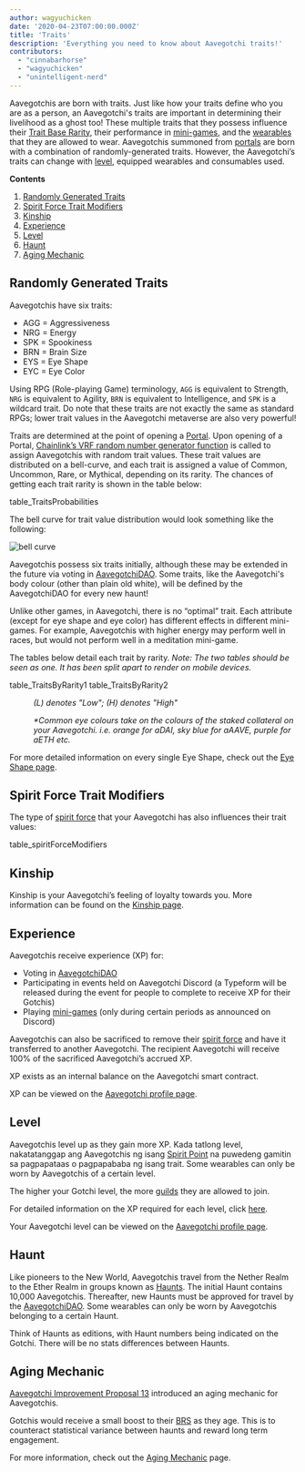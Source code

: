 ```yaml
---
author: wagyuchicken
date: '2020-04-23T07:00:00.000Z'
title: 'Traits'
description: 'Everything you need to know about Aavegotchi traits!'
contributors:
  - "cinnabarhorse"
  - "wagyuchicken"
  - "unintelligent-nerd"
---
```


Aavegotchis are born with traits. Just like how your traits define who you are as a person, an Aavegotchi's traits are important in determining their livelihood as a ghost too! These multiple traits that they possess influence their [Trait Base Rarity](/rarity-farming#base-rarity-score), their performance in [mini-games](/minigames), and the [wearables](/wearables) that they are allowed to wear. Aavegotchis summoned from [portals](/portals) are born with a combination of randomly-generated traits. However, the Aavegotchi’s traits can change with <a href=#level>level</a>, equipped wearables and consumables used. 

<div class="contentsBox">

**Contents**

<ol>
<li><a href=#randomly-generated-traits>Randomly Generated Traits </a></li>
<li><a href=#spirit-force-trait-modifiers>Spirit Force Trait Modifiers</a></li>
<li><a href=#kinship>Kinship</a></li>
<li><a href=#experience>Experience</a></li>
<li><a href=#level>Level</a></li>
<li><a href=#haunt>Haunt</a></li>
<li><a href=#aging-mechanic>Aging Mechanic</a></li>
</ol>

</div>

## Randomly Generated Traits
Aavegotchis have six traits:

* AGG = Aggressiveness
* NRG = Energy
* SPK = Spookiness
* BRN = Brain Size
* EYS = Eye Shape
* EYC = Eye Color

Using RPG (Role-playing Game) terminology, `AGG` is equivalent to Strength, `NRG` is equivalent to Agility, `BRN` is equivalent to Intelligence, and `SPK` is a wildcard trait. Do note that these traits are not exactly the same as standard RPGs; lower trait values in the Aavegotchi metaverse are also very powerful!

Traits are determined at the point of opening a [Portal](/portals). Upon opening of a Portal, [Chainlink’s VRF random number generator function](/glossary#chainlink-vrf) is called to assign Aavegotchis with random trait values. These trait values are distributed on a bell-curve, and each trait is assigned a value of Common, Uncommon, Rare, or Mythical, depending on its rarity. The chances of getting each trait rarity is shown in the table below:

table_TraitsProbabilities

The bell curve for trait value distribution would look something like the following:

<img class="bodyImage" src="/traits/bell_curve.png" alt = "bell curve" />

Aavegotchis possess six traits initially, although these may be extended in the future via voting in [AavegotchiDAO](/dao). Some traits, like the Aavegotchi's body colour (other than plain old white), will be defined by the AavegotchiDAO for every new haunt!

Unlike other games, in Aavegotchi, there is no “optimal” trait. Each attribute (except for eye shape and eye color) has different effects in different mini-games. For example, Aavegotchis with higher energy may perform well in races, but would not perform well in a meditation mini-game.

The tables below detail each trait by rarity. *Note: The two tables should be seen as one. It has been split apart to render on mobile devices.*

table_TraitsByRarity1 table_TraitsByRarity2
<p style="margin-left: 3.0em"><i> (L) denotes "Low"; (H) denotes "High" </i></p>
<p style="margin-left: 3.0em"><i> *Common eye colours take on the colours of the staked collateral on your Aavegotchi. i.e. orange for aDAI, sky blue for aAAVE, purple for aETH etc. </i></p>

For more detailed information on every single Eye Shape, check out the [Eye Shape page](/eye-shape).

## Spirit Force Trait Modifiers

The type of [spirit force](/spirit-force) that your Aavegotchi has also influences their trait values:

table_spiritForceModifiers

## Kinship
Kinship is your Aavegotchi’s feeling of loyalty towards you. More information can be found on the [Kinship page](/kinship).

## Experience
Aavegotchis receive experience (XP) for:
* Voting in [AavegotchiDAO](/dao)
* Participating in events held on Aavegotchi Discord (a Typeform will be released during the event for people to complete to receive XP for their Gotchis)
* Playing [mini-games](/minigames) (only during certain periods as announced on Discord)

Aavegotchis can also be sacrificed to remove their [spirit force](/spirit-force) and have it transferred to another Aavegotchi. The recipient Aavegotchi will receive 100% of the sacrificed Aavegotchi’s accrued XP.

XP exists as an internal balance on the Aavegotchi smart contract.

XP can be viewed on the [Aavegotchi profile page](/aavegotchi-profile).

## Level
Aavegotchis level up as they gain more XP. Kada tatlong level, nakatatanggap ang Aavegotchis ng isang [Spirit Point](/glossary#spirit-point) na puwedeng gamitin sa pagpapataas o pagpapababa ng isang trait. Some wearables can only be worn by Aavegotchis of a certain level.

The higher your Gotchi level, the more [guilds](/guild) they are allowed to join.

For detailed information on the XP required for each level, click [here](/xp).

Your Aavegotchi level can be viewed on the [Aavegotchi profile page](/aavegotchi-profile).

## Haunt
Like pioneers to the New World, Aavegotchis travel from the Nether Realm to the Ether Realm in groups known as [Haunts](/haunt). The initial Haunt contains 10,000 Aavegotchis. Thereafter, new Haunts must be approved for travel by the [AavegotchiDAO](/dao). Some wearables can only be worn by Aavegotchis belonging to a certain Haunt.

Think of Haunts as editions, with Haunt numbers being indicated on the Gotchi. There will be no stats differences between Haunts.

## Aging Mechanic

[Aavegotchi Improvement Proposal 13](/aavegotchi-improvement-proposals#add-an-aging-mechanic-to-affect-aavegotchi-rarity-scores) introduced an aging mechanic for Aavegotchis.

Gotchis would receive a small boost to their [BRS](/rarity-farming#base-rarity-score) as they age. This is to counteract statistical variance between haunts and reward long term engagement.

For more information, check out the [Aging Mechanic](/aging-mechanic) page.